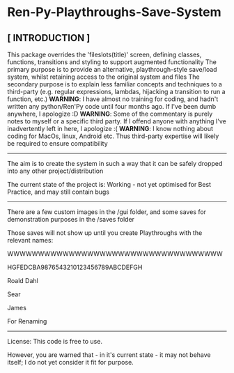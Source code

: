 # Ren-Py-Playthroughs-Save-System

## [ INTRODUCTION ]
This package overrides the 'fileslots(title)' screen, defining classes, functions, transitions and styling to support augmented functionality
The primary purpose is to provide an alternative, playthrough-style save/load system, whilst retaining access to the original system and files
The secondary purpose is to explain less familiar concepts and techniques to a third-party (e.g. regular expressions, lambdas, hijacking a transition to run a function, etc.)
**WARNING**: I have almost no training for coding, and hadn't written any python/Ren'Py code until four months ago. If I've been dumb anywhere, I apologize :D
**WARNING**: Some of the commentary is purely notes to myself or a specific third party. If I offend anyone with anything I've inadvertently left in here, I apologize :(
**WARNING**: I know nothing about coding for MacOs, linux, Android etc. Thus third-party expertise will likely be required to ensure compatibility

---

The aim is to create the system in such a way that it can be safely dropped into any other project/distribution

The current state of the project is: Working - not yet optimised for Best Practice, and may still contain bugs

---

There are a few custom images in the /gui folder, and some saves for demonstration purposes in the /saves folder

Those saves will not show up until you create Playthroughs with the relevant names:

WWWWWWWWWWWWWWWWWWWWWWWWWWWWWWWWWWW

HGFEDCBA9876543210123456789ABCDEFGH

Roald Dahl

Sear

James

For Renaming

---

License: This code is free to use.

However, you are warned that - in it's current state - it may not behave itself;
I do not yet consider it fit for purpose.
